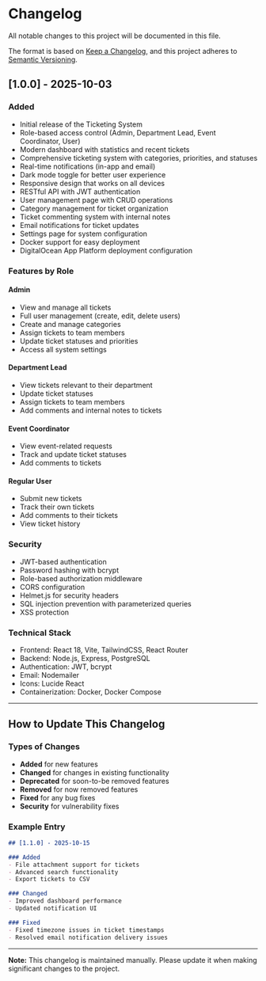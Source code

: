 # Changelog

All notable changes to this project will be documented in this file.

The format is based on [Keep a Changelog](https://keepachangelog.com/en/1.0.0/),
and this project adheres to [Semantic Versioning](https://semver.org/spec/v2.0.0.html).

## [1.0.0] - 2025-10-03

### Added
- Initial release of the Ticketing System
- Role-based access control (Admin, Department Lead, Event Coordinator, User)
- Modern dashboard with statistics and recent tickets
- Comprehensive ticketing system with categories, priorities, and statuses
- Real-time notifications (in-app and email)
- Dark mode toggle for better user experience
- Responsive design that works on all devices
- RESTful API with JWT authentication
- User management page with CRUD operations
- Category management for ticket organization
- Ticket commenting system with internal notes
- Email notifications for ticket updates
- Settings page for system configuration
- Docker support for easy deployment
- DigitalOcean App Platform deployment configuration

### Features by Role

#### Admin
- View and manage all tickets
- Full user management (create, edit, delete users)
- Create and manage categories
- Assign tickets to team members
- Update ticket statuses and priorities
- Access all system settings

#### Department Lead
- View tickets relevant to their department
- Update ticket statuses
- Assign tickets to team members
- Add comments and internal notes to tickets

#### Event Coordinator
- View event-related requests
- Track and update ticket statuses
- Add comments to tickets

#### Regular User
- Submit new tickets
- Track their own tickets
- Add comments to their tickets
- View ticket history

### Security
- JWT-based authentication
- Password hashing with bcrypt
- Role-based authorization middleware
- CORS configuration
- Helmet.js for security headers
- SQL injection prevention with parameterized queries
- XSS protection

### Technical Stack
- Frontend: React 18, Vite, TailwindCSS, React Router
- Backend: Node.js, Express, PostgreSQL
- Authentication: JWT, bcrypt
- Email: Nodemailer
- Icons: Lucide React
- Containerization: Docker, Docker Compose

---

## How to Update This Changelog

### Types of Changes
- **Added** for new features
- **Changed** for changes in existing functionality
- **Deprecated** for soon-to-be removed features
- **Removed** for now removed features
- **Fixed** for any bug fixes
- **Security** for vulnerability fixes

### Example Entry
```markdown
## [1.1.0] - 2025-10-15

### Added
- File attachment support for tickets
- Advanced search functionality
- Export tickets to CSV

### Changed
- Improved dashboard performance
- Updated notification UI

### Fixed
- Fixed timezone issues in ticket timestamps
- Resolved email notification delivery issues
```

---

**Note:** This changelog is maintained manually. Please update it when making significant changes to the project.

